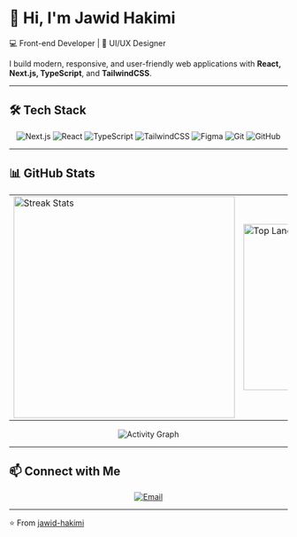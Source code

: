 # 👋 Hi, I'm Jawid Hakimi  

💻 Front-end Developer | 🎨 UI/UX Designer  

I build modern, responsive, and user-friendly web applications with **React, Next.js, TypeScript**, and **TailwindCSS**.  

---

## 🛠️ Tech Stack

<p align="center">
  <img src="https://img.shields.io/badge/Next.js-black?style=for-the-badge&logo=next.js&logoColor=white" alt="Next.js"/>
  <img src="https://img.shields.io/badge/React-20232A?style=for-the-badge&logo=react&logoColor=61DAFB" alt="React"/>
  <img src="https://img.shields.io/badge/TypeScript-007ACC?style=for-the-badge&logo=typescript&logoColor=white" alt="TypeScript"/>
  <img src="https://img.shields.io/badge/TailwindCSS-38B2AC?style=for-the-badge&logo=tailwind-css&logoColor=white" alt="TailwindCSS"/>
  <img src="https://img.shields.io/badge/Figma-F24E1E?style=for-the-badge&logo=figma&logoColor=white" alt="Figma"/>
  <img src="https://img.shields.io/badge/Git-F05032?style=for-the-badge&logo=git&logoColor=white" alt="Git"/>
  <img src="https://img.shields.io/badge/GitHub-181717?style=for-the-badge&logo=github&logoColor=white" alt="GitHub"/>
</p>

---

## 📊 GitHub Stats

<table>
  <tr>
    <td>
      <img src="https://streak-stats.demolab.com?user=jawid-hakimi&theme=radical" alt="Streak Stats" width="400"/>
    </td>
    <td>
      <img src="https://github-readme-stats.vercel.app/api/top-langs/?username=jawid-hakimi&layout=compact&theme=radical" alt="Top Languages" width="300"/>
    </td>
  </tr>
</table>

<p align="center">
  <img src="https://github-readme-activity-graph.vercel.app/graph?username=jawid-hakimi&bg_color=1e293b&color=3b82f6&line=94a3b8&point=60a5fa&area=true" alt="Activity Graph"/>
</p>

---


## 📫 Connect with Me

<p align="center">
  <a href="mailto:hakimi.work2025@gmail.com"><img src="https://img.shields.io/badge/Email-D14836?style=for-the-badge&logo=gmail&logoColor=white" alt="Email"/></a>
</p>

---

⭐️ From [jawid-hakimi](https://github.com/jawid-hakimi)

